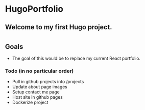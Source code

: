 # HugoPortfolio

## Welcome to my first Hugo project. 
#

## Goals 
* The goal of this would be to replace my current React portfolio.

### Todo (in no particular order)
* Pull in github projects into /projects 
* Update about page images 
* Setup contact me page
* Host site in github pages
* Dockerize project
